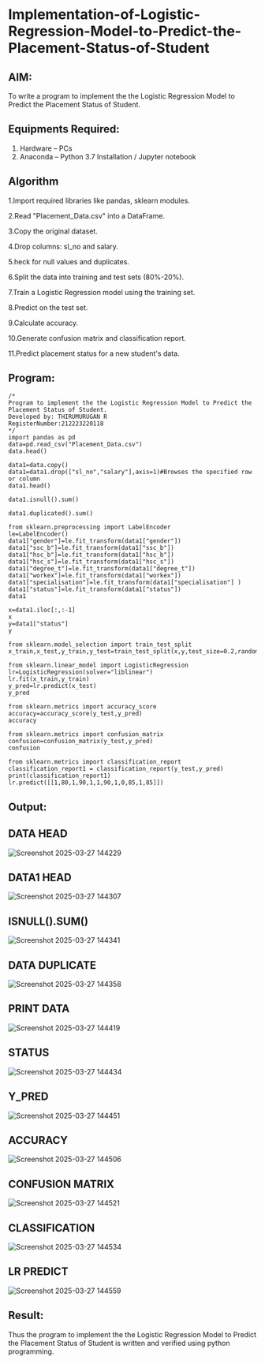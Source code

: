 # Implementation-of-Logistic-Regression-Model-to-Predict-the-Placement-Status-of-Student

## AIM:
To write a program to implement the the Logistic Regression Model to Predict the Placement Status of Student.

## Equipments Required:
1. Hardware – PCs
2. Anaconda – Python 3.7 Installation / Jupyter notebook

## Algorithm

1.Import required libraries like pandas, sklearn modules.


2.Read "Placement_Data.csv" into a DataFrame.



3.Copy the original dataset.

4.Drop columns: sl_no and salary.

5.heck for null values and duplicates.


6.Split the data into training and test sets (80%-20%).


7.Train a Logistic Regression model using the training set.



8.Predict on the test set.

9.Calculate accuracy.

10.Generate confusion matrix and classification report.


11.Predict placement status for a new student's data.


## Program:
```
/*
Program to implement the the Logistic Regression Model to Predict the Placement Status of Student.
Developed by: THIRUMURUGAN R
RegisterNumber:212223220118
*/
import pandas as pd
data=pd.read_csv("Placement_Data.csv")
data.head()

data1=data.copy()
data1=data1.drop(["sl_no","salary"],axis=1)#Browses the specified row or column
data1.head()

data1.isnull().sum()

data1.duplicated().sum()

from sklearn.preprocessing import LabelEncoder
le=LabelEncoder()
data1["gender"]=le.fit_transform(data1["gender"])
data1["ssc_b"]=le.fit_transform(data1["ssc_b"])
data1["hsc_b"]=le.fit_transform(data1["hsc_b"])
data1["hsc_s"]=le.fit_transform(data1["hsc_s"])
data1["degree_t"]=le.fit_transform(data1["degree_t"])
data1["workex"]=le.fit_transform(data1["workex"])
data1["specialisation"]=le.fit_transform(data1["specialisation"] )     
data1["status"]=le.fit_transform(data1["status"])       
data1

x=data1.iloc[:,:-1]
x
y=data1["status"]
y

from sklearn.model_selection import train_test_split
x_train,x_test,y_train,y_test=train_test_split(x,y,test_size=0.2,random_state=0)

from sklearn.linear_model import LogisticRegression
lr=LogisticRegression(solver="liblinear")
lr.fit(x_train,y_train)
y_pred=lr.predict(x_test)
y_pred

from sklearn.metrics import accuracy_score
accuracy=accuracy_score(y_test,y_pred)
accuracy

from sklearn.metrics import confusion_matrix
confusion=confusion_matrix(y_test,y_pred)
confusion

from sklearn.metrics import classification_report
classification_report1 = classification_report(y_test,y_pred)
print(classification_report1)
lr.predict([[1,80,1,90,1,1,90,1,0,85,1,85]])
```

## Output:

## DATA HEAD
![Screenshot 2025-03-27 144229](https://github.com/user-attachments/assets/f1f948cd-7a83-46ac-bc24-eb4d1ca10bbb)

## DATA1 HEAD
![Screenshot 2025-03-27 144307](https://github.com/user-attachments/assets/1aa2c32b-f6f2-4fa9-8286-24e18d190fdc)

## ISNULL().SUM()
![Screenshot 2025-03-27 144341](https://github.com/user-attachments/assets/9499215e-6483-4041-9bb6-ab8f96cdccba)

## DATA DUPLICATE
![Screenshot 2025-03-27 144358](https://github.com/user-attachments/assets/c7387294-2a85-40e8-aaf6-7cbecdba7232)

## PRINT DATA
![Screenshot 2025-03-27 144419](https://github.com/user-attachments/assets/97a37dfb-5e22-47ac-a358-a3c0674842ff)

## STATUS
![Screenshot 2025-03-27 144434](https://github.com/user-attachments/assets/0972b01c-40fc-4f97-9e06-b189f0e8a8e1)

## Y_PRED
![Screenshot 2025-03-27 144451](https://github.com/user-attachments/assets/716c6219-7077-4115-99ff-6371608feb53)

## ACCURACY
![Screenshot 2025-03-27 144506](https://github.com/user-attachments/assets/c03dbc91-7981-42bd-b68c-cb618d8aaae9)

## CONFUSION MATRIX
![Screenshot 2025-03-27 144521](https://github.com/user-attachments/assets/6068d2d9-ee59-4cf5-bf58-7ba07b351fad)

## CLASSIFICATION
![Screenshot 2025-03-27 144534](https://github.com/user-attachments/assets/8d0529ac-9d5f-4fa6-9ce5-6f23bced3436)

## LR PREDICT
![Screenshot 2025-03-27 144559](https://github.com/user-attachments/assets/e73d7d65-82f3-4c48-886d-235a17a90913)



## Result:
Thus the program to implement the the Logistic Regression Model to Predict the Placement Status of Student is written and verified using python programming.
